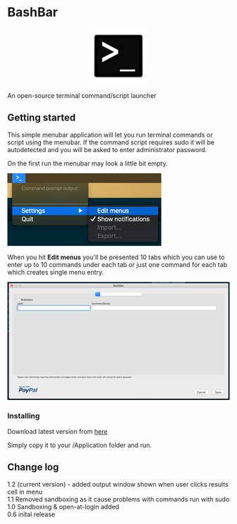 # BashBar
<p align="center">
<img src="/images/logo_128x128.png">
</p>

An open-source terminal command/script launcher

## Getting started

This simple menubar application will let you run terminal commands or script using the menubar.
If the command script requires sudo it will be autodetected and you will be asked to enter administrator password.

On the first run the menubar may look a little bit empty.

![menu]

When you hit **Edit menus** you'll be presented 10 tabs which you can use to enter up to 10 commands under each tab or just one command for each tab which creates single menu entry.

![preferences]

### Installing

Download latest version from [here](https://github.com/tbrek/BashBar/raw/master/BashBar.zip)

Simply copy it to your /Application folder and run.

## Change log

1.2 (current version) - added output window shown when user clicks results cell in menu<br>
1.1 Removed sandboxing as it cause problems with commands run with sudo<br>
1.0 Sandboxing & open-at-login added<br>
0.6 inital release



[bashbarlogo]: /images/logo_128x128.png
[menu]: /images/menu.png
[preferences]: /images/preferences.png

